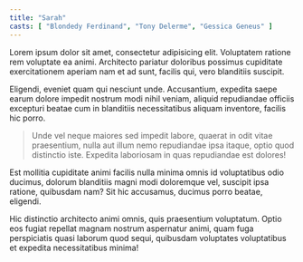 ```yaml
---
title: "Sarah"
casts: [ "Blondedy Ferdinand", "Tony Delerme", "Gessica Geneus" ]
---
```

Lorem ipsum dolor sit amet, consectetur adipisicing elit. Voluptatem ratione rem voluptate ea animi. Architecto pariatur doloribus possimus cupiditate exercitationem aperiam nam et ad sunt, facilis qui, vero blanditiis suscipit.

Eligendi, eveniet quam qui nesciunt unde. Accusantium, expedita saepe earum dolore impedit nostrum modi nihil veniam, aliquid repudiandae officiis excepturi beatae cum in blanditiis necessitatibus aliquam inventore, facilis hic porro.

> Unde vel neque maiores sed impedit labore, quaerat in odit vitae praesentium, nulla aut illum nemo repudiandae ipsa itaque, optio quod distinctio iste. Expedita laboriosam in quas repudiandae est dolores!

Est mollitia cupiditate animi facilis nulla minima omnis id voluptatibus odio ducimus, dolorum blanditiis magni modi doloremque vel, suscipit ipsa ratione, quibusdam nam? Sit hic accusamus, ducimus porro beatae, eligendi.
<div>Hic distinctio architecto animi omnis, quis praesentium voluptatum. Optio eos fugiat repellat magnam nostrum aspernatur animi, quam fuga perspiciatis quasi laborum quod sequi, quibusdam voluptates voluptatibus et expedita necessitatibus minima!
